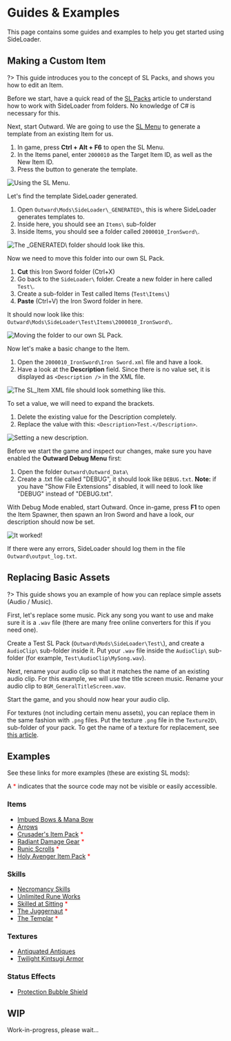 # Guides & Examples

This page contains some guides and examples to help you get started using SideLoader.

## Making a Custom Item
?> This guide introduces you to the concept of SL Packs, and shows you how to edit an Item.

Before we start, have a quick read of the [SL Packs](GettingStarted/SLPacks) article to understand how to work with SideLoader from folders. No knowledge of C# is necessary for this.

Next, start Outward. We are going to use the [SL Menu](GettingStarted/SLMenu) to generate a template from an existing Item for us.

1. In game, press <b>Ctrl + Alt + F6</b> to open the SL Menu. 
2. In the Items panel, enter `2000010` as the Target Item ID, as well as the New Item ID. 
3. Press the button to generate the template.

![Using the SL Menu.](https://i.imgur.com/5QQbJnn.png)

Let's find the template SideLoader generated.

1. Open `Outward\Mods\SideLoader\_GENERATED\`, this is where SideLoader generates templates to. 
2. Inside here, you should see an `Items\` sub-folder
3. Inside Items, you should see a folder called `2000010_IronSword\`.

![The `_GENERATED\` folder should look like this.](https://i.imgur.com/tqcQTzc.png)

Now we need to move this folder into our own SL Pack.

1. <b>Cut</b> this Iron Sword folder (Ctrl+X)
2. Go back to the `SideLoader\` folder. Create a new folder in here called `Test\`. 
3. Create a sub-folder in Test called Items (`Test\Items\`)
4. <b>Paste</b> (Ctrl+V) the Iron Sword folder in here. 

It should now look like this: `Outward\Mods\SideLoader\Test\Items\2000010_IronSword\`.

![Moving the folder to our own SL Pack.](https://i.imgur.com/gjxhoWk.png)

Now let's make a basic change to the Item.

1. Open the `2000010_IronSword\Iron Sword.xml` file and have a look. 
2. Have a look at the <b>Description</b> field. Since there is no value set, it is displayed as `<Description />` in the XML file.

![The SL_Item XML file should look something like this.](https://i.imgur.com/zfrmzTJ.png)

To set a value, we will need to expand the brackets. 
1. Delete the existing value for the Description completely.
2. Replace the value with this: `<Description>Test.</Description>`. 

![Setting a new description.](https://i.imgur.com/g14TBOZ.png)

Before we start the game and inspect our changes, make sure you have enabled the <b>Outward Debug Menu</b> first:
1. Open the folder `Outward\Outward_Data\`
2. Create a .txt file called "DEBUG", it should look like `DEBUG.txt`. <b>Note:</b> if you have "Show File Extensions" disabled, it will need to look like "DEBUG" instead of "DEBUG.txt".

With Debug Mode enabled, start Outward. Once in-game, press <b>F1</b> to open the Item Spawner, then spawn an Iron Sword and have a look, our description should now be set.

![It worked!](https://i.imgur.com/UxuA8ky.png)

If there were any errors, SideLoader should log them in the file `Outward\output_log.txt`.

## Replacing Basic Assets

?> This guide shows you an example of how you can replace simple assets (Audio / Music).

First, let's replace some music. Pick any song you want to use and make sure it is a `.wav` file (there are many free online converters for this if you need one).

Create a Test SL Pack (`Outward\Mods\SideLoader\Test\`), and create a `AudioClip\` sub-folder inside it. Put your `.wav` file inside the `AudioClip\` sub-folder (for example, `Test\AudioClip\MySong.wav`).

Next, rename your audio clip so that it matches the name of an existing audio clip. For this example, we will use the title screen music. Rename your audio clip to `BGM_GeneralTitleScreen.wav`.

Start the game, and you should now hear your audio clip.

For textures (not including certain menu assets), you can replace them in the same fashion with `.png` files. Put the texture `.png` file in the `Texture2D\` sub-folder of your pack. To get the name of a texture for replacement, see [this article](Replacing/Textures?id=finding-textures).

## Examples

See these links for more examples (these are existing SL mods):

A <span style="color:red">*</span> indicates that the source code may not be visible or easily accessible.

### Items
* [Imbued Bows & Mana Bow](https://www.nexusmods.com/outward/mods/106)
* [Arrows](https://www.nexusmods.com/outward/mods/130)
* [Crusader's Item Pack](https://www.nexusmods.com/outward/mods/134) <span style="color:red">*</span>
* [Radiant Damage Gear](https://www.nexusmods.com/outward/mods/135) <span style="color:red">*</span>
* [Runic Scrolls](https://www.nexusmods.com/outward/mods/132) <span style="color:red">*</span>
* [Holy Avenger Item Pack](https://www.nexusmods.com/outward/mods/128) <span style="color:red">*</span>

### Skills
* [Necromancy Skills](https://www.nexusmods.com/outward/mods/105)
* [Unlimited Rune Works](https://www.nexusmods.com/outward/mods/157)
* [Skilled at Sitting](https://www.nexusmods.com/outward/mods/127) <span style="color:red">*</span>
* [The Juggernaut](https://www.nexusmods.com/outward/mods/143) <span style="color:red">*</span>
* [The Templar](https://www.nexusmods.com/outward/mods/136) <span style="color:red">*</span>

### Textures
* [Antiquated Antiques](https://www.nexusmods.com/outward/mods/154)
* [Twilight Kintsugi Armor](https://www.nexusmods.com/outward/mods/147)

### Status Effects
* [Protection Bubble Shield](https://www.nexusmods.com/outward/mods/150)

## WIP

Work-in-progress, please wait...
